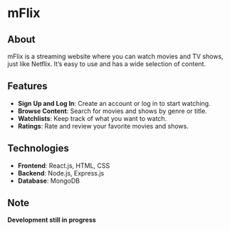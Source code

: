 # mFlix

## About

mFlix is a streaming website where you can watch movies and TV shows, just like Netflix. It’s easy to use and has a wide selection of content.

## Features

- **Sign Up and Log In**: Create an account or log in to start watching.
- **Browse Content**: Search for movies and shows by genre or title.
- **Watchlists**: Keep track of what you want to watch.
- **Ratings**: Rate and review your favorite movies and shows.

## Technologies

- **Frontend**: React.js, HTML, CSS
- **Backend**: Node.js, Express.js
- **Database**: MongoDB

## Note

**Development still in progress**
